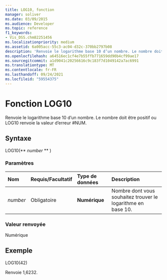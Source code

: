 ```yaml
---
title: LOG10, fonction
manager: soliver
ms.date: 03/09/2015
ms.audience: Developer
ms.topic: reference
f1_keywords:
- Vis_DSS.chm82251456
ms.localizationpriority: medium
ms.assetid: 6a005acc-55c3-ac04-d32c-370bb2797b08
description: 'Renvoie le logarithme base 10 d’un nombre. Le nombre doit être positif ou LOG10 renvoie la valeur d’erreur #NUM.'
ms.openlocfilehash: a64516ec1cf4e7b55ffb771659dd90b4cf99ae17
ms.sourcegitcommit: a1d9041c20256616c9c183f7d1049142a7ac6991
ms.translationtype: MT
ms.contentlocale: fr-FR
ms.lasthandoff: 09/24/2021
ms.locfileid: "59554375"
---
```

# <a name="log10-function"></a>Fonction LOG10

Renvoie le logarithme base 10 d’un nombre. Le nombre doit être positif ou LOG10 renvoie la valeur d’erreur #NUM.
  
## <a name="syntax"></a>Syntaxe

LOG10(** *number* ** ) 
  
### <a name="parameters"></a>Paramètres

|**Nom**|**Requis/Facultatif**|**Type de données**|**Description**|
|:-----|:-----|:-----|:-----|
| _number_ <br/> |Obligatoire  <br/> |**Numérique** <br/> | Nombre dont vous souhaitez trouver le logarithme en base 10.  <br/> |
   
### <a name="return-value"></a>Valeur renvoyée

Numérique
  
## <a name="example"></a>Exemple

LOG10(42) 
  
Renvoie 1,6232. 
  

